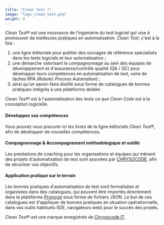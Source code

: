 ```yaml
---
title: "Clean Test ?"
image: "logo_clean_test.png"
weight: 8
---
```


*Clean Test*&reg; est une mouvance de l'ingénierie du test logiciel qui vise à promouvoir de meilleures pratiques en automatisation. *Clean Test*, c'est à la fois :
1. une ligne éditoriale pour publier des ouvrages de référence spécialisés dans les tests logiciels et leur automatisation ;
2. une démarche valorisant le compagnonnage au sein des équipes de développement et d'assurance/contrôle qualité (QA / QC) pour développer leurs compétences en automatisation de test, voire de tâches RPA (*Robotic Process Automation*) ;
3. ainsi qu'un savoir-faire distillé sous forme de catalogues de bonnes pratiques intégrés à une plateforme dédiée.

*Clean Test*&reg; est à l'automatisation des tests ce que *Clean Code* est à la conception logicielle.

#### Développez vos compétences

Vous pouvez vous procurer ici les livres de la ligne éditoriale *Clean Test*&reg;, afin de développer de nouvelles compétences.

#### Compagnonnage & Accompagnement méthodologique et outillé

Les prestations de coaching pour les organisations et équipes qui mènent des projets d'automatisation de test sont assurées par [CHRYSOCODE](https://chrysocode.io/), afin de sécuriser vos objectifs.

#### Application pratique sur le terrain

Les bonnes pratiques d'automatisation de test sont formalisées et organisées dans des catalogues, qui peuvent être importés directement dans la plateforme [Promyze](https://promyze.com/fr/) sous forme de fichiers JSON. Le but de ces catalogues est d'appliquer de bonnes pratiques en situation opérationnelle, dans vos outils habituels (IDE, navigateurs web) pour le succès des projets.

*Clean Test*&reg; est une marque enregistrée de [Chrysocode IT](https://chrysocode.io/).
